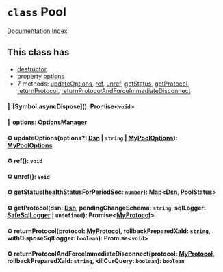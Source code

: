 # `class` Pool

[Documentation Index](../README.md)

## This class has

- [destructor](#-symbolasyncdispose-promisevoid)
- property [options](#-options-optionsmanager)
- 7 methods:
[updateOptions](#-updateoptionsoptions-dsn--string--mypooloptions-mypooloptions),
[ref](#-ref-void),
[unref](#-unref-void),
[getStatus](#-getstatushealthstatusforperiodsec-number-mapdsn-poolstatus),
[getProtocol](#-getprotocoldsn-dsn-pendingchangeschema-string-sqllogger-safesqllogger--undefined-promisemyprotocol),
[returnProtocol](#-returnprotocolprotocol-myprotocol-rollbackpreparedxaid-string-withdisposesqllogger-boolean-promisevoid),
[returnProtocolAndForceImmediateDisconnect](#-returnprotocolandforceimmediatedisconnectprotocol-myprotocol-rollbackpreparedxaid-string-killcurquery-boolean-boolean)


#### 🔨 \[Symbol.asyncDispose](): Promise\<`void`>



#### 📄 options: [OptionsManager](../private.class.OptionsManager/README.md)



#### ⚙ updateOptions(options?: [Dsn](../class.Dsn/README.md) | `string` | [MyPoolOptions](../interface.MyPoolOptions/README.md)): [MyPoolOptions](../interface.MyPoolOptions/README.md)



#### ⚙ ref(): `void`



#### ⚙ unref(): `void`



#### ⚙ getStatus(healthStatusForPeriodSec: `number`): Map\<[Dsn](../class.Dsn/README.md), PoolStatus>



#### ⚙ getProtocol(dsn: [Dsn](../class.Dsn/README.md), pendingChangeSchema: `string`, sqlLogger: [SafeSqlLogger](../class.SafeSqlLogger/README.md) | `undefined`): Promise\<[MyProtocol](../class.MyProtocol/README.md)>



#### ⚙ returnProtocol(protocol: [MyProtocol](../class.MyProtocol/README.md), rollbackPreparedXaId: `string`, withDisposeSqlLogger: `boolean`): Promise\<`void`>



#### ⚙ returnProtocolAndForceImmediateDisconnect(protocol: [MyProtocol](../class.MyProtocol/README.md), rollbackPreparedXaId: `string`, killCurQuery: `boolean`): `boolean`



